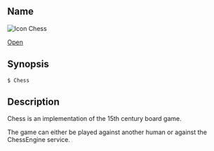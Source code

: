 ## Name

![Icon](/res/icons/16x16/app-chess.png) Chess

[Open](launch:///bin/Chess)

## Synopsis

```**sh
$ Chess
```

## Description

Chess is an implementation of the 15th century board game.

The game can either be played against another human or against the ChessEngine service.
